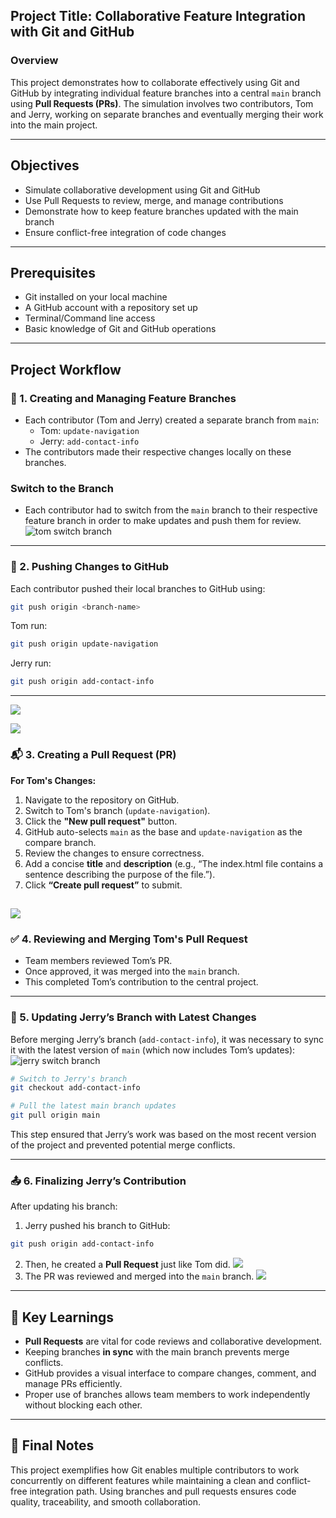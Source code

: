 
## Project Title: Collaborative Feature Integration with Git and GitHub

### Overview
This project demonstrates how to collaborate effectively using Git and GitHub by integrating individual feature branches into a central `main` branch using **Pull Requests (PRs)**. The simulation involves two contributors, Tom and Jerry, working on separate branches and eventually merging their work into the main project.

---

## Objectives

- Simulate collaborative development using Git and GitHub
- Use Pull Requests to review, merge, and manage contributions
- Demonstrate how to keep feature branches updated with the main branch
- Ensure conflict-free integration of code changes

---

## Prerequisites

- Git installed on your local machine
- A GitHub account with a repository set up
- Terminal/Command line access
- Basic knowledge of Git and GitHub operations

---

## Project Workflow

### 🔀 1. Creating and Managing Feature Branches

- Each contributor (Tom and Jerry) created a separate branch from `main`:
  - Tom: `update-navigation`
  - Jerry: `add-contact-info`
- The contributors made their respective changes locally on these branches.

### Switch to the Branch 
- Each contributor had to switch from the `main` branch to their respective feature branch in order to make updates and push them for review.
![tom switch branch](https://github.com/adaezeokoduwa/ai-startup-website/blob/main/webpics/tom-branch.jpg?raw=true)

---

### 🔁 2. Pushing Changes to GitHub

Each contributor pushed their local branches to GitHub using:

```bash
git push origin <branch-name>
```

Tom run:

```bash
git push origin update-navigation
```

Jerry run:

```bash
git push origin add-contact-info
```

---
![](https://github.com/adaezeokoduwa/ai-startup-website/blob/main/webpics/tom_pull_request.jpg?raw=true)

![](https://github.com/adaezeokoduwa/ai-startup-website/blob/main/webpics/jerry_pull_request.jpg?raw=true)

### 📬 3. Creating a Pull Request (PR)

**For Tom's Changes:**

1. Navigate to the repository on GitHub.
2. Switch to Tom's branch (`update-navigation`).
3. Click the **"New pull request"** button.
4. GitHub auto-selects `main` as the base and `update-navigation` as the compare branch.
5. Review the changes to ensure correctness.
6. Add a concise **title** and **description** (e.g., “The index.html file contains a sentence describing the purpose of the file.”).
7. Click **“Create pull request”** to submit.

![](https://github.com/adaezeokoduwa/ai-startup-website/blob/main/webpics/tom_create_pull_request.jpg?raw=true)
---

### ✅ 4. Reviewing and Merging Tom's Pull Request

- Team members reviewed Tom’s PR.
- Once approved, it was merged into the `main` branch.
- This completed Tom’s contribution to the central project.

---

### 🔄 5. Updating Jerry’s Branch with Latest Changes

Before merging Jerry’s branch (`add-contact-info`), it was necessary to sync it with the latest version of `main` (which now includes Tom’s updates):
![jerry switch branch](https://github.com/adaezeokoduwa/ai-startup-website/blob/main/webpics/jerry_branch.jpg?raw=true)
```bash
# Switch to Jerry's branch
git checkout add-contact-info

# Pull the latest main branch updates
git pull origin main
```

This step ensured that Jerry’s work was based on the most recent version of the project and prevented potential merge conflicts.

---

### 📤 6. Finalizing Jerry’s Contribution

After updating his branch:

1. Jerry pushed his branch to GitHub:

```bash
git push origin add-contact-info
```

2. Then, he created a **Pull Request** just like Tom did.
 ![](https://github.com/adaezeokoduwa/ai-startup-website/blob/main/webpics/jerry_create_pull_request.jpg?raw=true)  
4. The PR was reviewed and merged into the `main` branch.
![](https://github.com/adaezeokoduwa/ai-startup-website/blob/main/webpics/jerry_merge.jpg?raw=true)
---

## 🧠 Key Learnings

- **Pull Requests** are vital for code reviews and collaborative development.
- Keeping branches **in sync** with the main branch prevents merge conflicts.
- GitHub provides a visual interface to compare changes, comment, and manage PRs efficiently.
- Proper use of branches allows team members to work independently without blocking each other.

---

## 📌 Final Notes

This project exemplifies how Git enables multiple contributors to work concurrently on different features while maintaining a clean and conflict-free integration path. Using branches and pull requests ensures code quality, traceability, and smooth collaboration.
